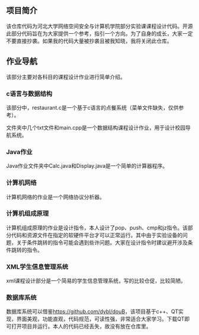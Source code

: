 ## 项目简介

该仓库代码为河北大学网络空间安全与计算机学院部分实验课课程设计代码。开源此部分代码旨在为大家提供一个参考，指引一个方向。为了自身的成长，大家一定不要直接抄袭。如果我的代码大量被抄袭且被我知晓，我将关闭此仓库。

## 作业导航

该部分主要对各科目的课程设计作业进行简单介绍。

### c语言与数据结构

该部分中，restaurant.c是一个基于c语言的点餐系统（菜单文件缺失，仅供参考）。

文件夹中几个txt文件和main.cpp是一个数据结构课程设计作业，用于设计校园导航系统。

### Java作业

Java作业文件夹中Calc.java和Display.java是一个简单的计算器程序。

### 计算机网络

计算机网络的作业是一个网络协议分析器。

### 计算机组成原理

计算机组成原理的作业是设计指令，本人设计了pop、push、cmp和jz指令。该部分代码和资源文件在指定的软硬件平台才可以正常运行。其中由于实验设备的问题，关于条件跳转的指令可能会遇到些许问题。大家在设计指令时建议避开涉及条件跳转的指令。

### XML学生信息管理系统

xml课程设计部分是一个简易的学生信息管理系统，写的比较仓促，比较简陋。

### 数据库系统

数据库系统可以借鉴<https://github.com/dybl/douB>，该项目基于c++、QT实现，界面美观，功能直观，代码规范，可读性强，非常适合大家学习。下载QT即可打开项目并运行。本人的代码已经丢失，故没有放在仓库里。